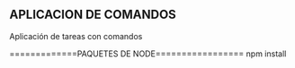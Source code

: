 ## APLICACION DE COMANDOS 

Aplicación de tareas con comandos

=============PAQUETES DE NODE=================
npm install